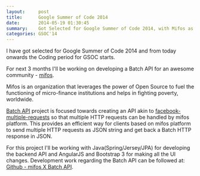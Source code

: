 ```yaml
---
layout:     post
title:      Google Summer of Code 2014
date:       2014-05-19 01:30:45
summary:    Got Selected for Google Summer of Code 2014, with Mifos as my mentoring organization.
categories: GSOC'14
---
```


I have got selected for Google Summer of Code 2014 and from today onwards the Coding period for GSOC starts.

For next 3 months I'll be working on developing a Batch API for an awesome community - [mifos](http://mifos.org/).

Mifos is an organization that leverages the power of Open Source to fuel the functioning of micro-finance institutions and helps in fighting poverty, worldwide.

[Batch API](https://mifosforge.jira.com/wiki/display/projects/GSOC+2014+-+Batch+API) project is focused towards creating an API akin to [facebook-multiple-requests](https://developers.facebook.com/docs/graph-api/making-multiple-requests/) so that multiple HTTP requests can be handled by mifos platform. This provides an efficient way for clients based on mifos platform to send multiple HTTP requests as JSON string and get back a Batch HTTP response in JSON.

For this project I'll be working with Java(Spring/Jersey/JPA) for developing the backend API and AngularJS and Bootstrap 3 for making all the UI changes. Development work regarding the Batch API can be followed at: [Github - mifos X Batch API](https://github.com/rishy/mifosx/tree/Batch-API).